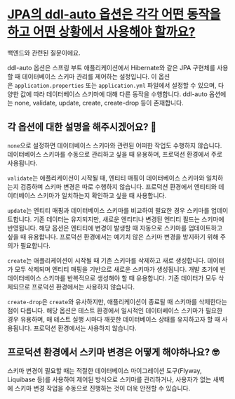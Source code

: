 # [JPA의 ddl-auto 옵션은 각각 어떤 동작을 하고 어떤 상황에서 사용해야 할까요?](https://www.maeil-mail.kr/question/28)

백엔드와 관련된 질문이에요.


ddl-auto 옵션은 스프링 부트 애플리케이션에서 Hibernate와 같은 JPA 구현체를 사용할 때 데이터베이스 스키마 관리를 제어하는 설정입니다. 이 옵션은 `application.properties` 또는 `application.yml` 파일에서 설정할 수 있으며, 다양한 값에 따라 데이터베이스 스키마에 대해 다른 동작을 수행합니다. ddl-auto 옵션에는 none, validate, update, create, create-drop 등이 존재합니다.

## 각 옵션에 대한 설명을 해주시겠어요? 🤔

`none`으로 설정하면 데이터베이스 스키마와 관련된 어떠한 작업도 수행하지 않습니다. 데이터베이스 스키마를 수동으로 관리하고 싶을 때 유용하며, 프로덕션 환경에서 주로 사용됩니다.

`validate`는 애플리케이션이 시작될 때, 엔티티 매핑이 데이터베이스 스키마와 일치하는지 검증하며 스키마 변경은 따로 수행하지 않습니다. 프로덕션 환경에서 엔티티와 데이터베이스 스키마가 일치하는지 확인하고 싶을 때 사용합니다.

`update`는 엔티티 매핑과 데이터베이스 스키마를 비교하여 필요한 경우 스키마를 업데이트합니다. 기존 데이터는 유지되지만, 새로운 엔티티나 변경된 엔티티 필드는 스키마에 반영됩니다. 해당 옵션은 엔티티에 변경이 발생할 때 자동으로 스키마를 업데이트하고 싶을 때 유용합니다. 프로덕션 환경에서는 예기치 않은 스키마 변경을 방지하기 위해 주의가 필요합니다.

`create`는 애플리케이션이 시작될 때 기존 스키마를 삭제하고 새로 생성합니다. 데이터가 모두 삭제되며 엔티티 매핑을 기반으로 새로운 스키마가 생성됩니다. 개발 초기에 빈 데이터베이스 스키마를 반복적으로 생성해야 할 때 유용합니다. 기존 데이터가 모두 삭제되므로 프로덕션 환경에서는 사용하지 않습니다.

`create-drop`은 `create`와 유사하지만, 애플리케이션이 종료될 때 스키마를 삭제한다는 점이 다릅니다. 해당 옵션은 테스트 환경에서 일시적인 데이터베이스 스키마가 필요한 경우 유용하며, 매 테스트 실행 시마다 깨끗한 데이터베이스 상태를 유지하고자 할 때 사용됩니다. 프로덕션 환경에서는 사용하지 않습니다.

## 프로덕션 환경에서 스키마 변경은 어떻게 해야하나요? 🤓

스키마 변경이 필요할 때는 적절한 데이터베이스 마이그레이션 도구(Flyway, Liquibase 등)를 사용하여 제어된 방식으로 스키마를 관리하거나, 사용자가 없는 새벽에 스키마 변경 작업을 수동으로 진행하는 것이 더욱 안전할 수 있습니다.